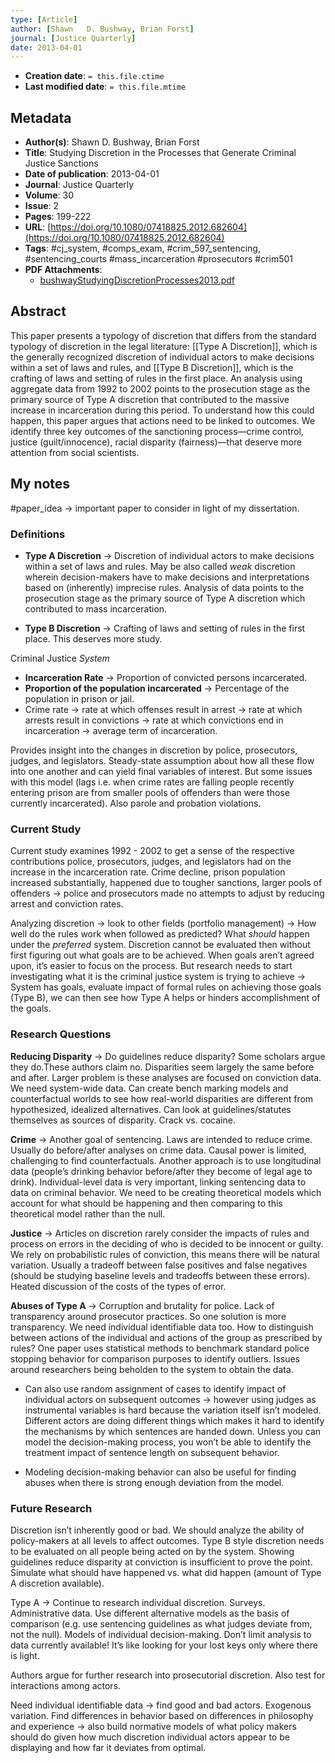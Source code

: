 ```yaml
---
type: [Article]
author: [Shawn   D. Bushway, Brian Forst]
journal: [Justice Quarterly]
date: 2013-04-01
---
```


* **Creation date**: `= this.file.ctime`
* **Last modified date**: `= this.file.mtime`

## Metadata

* **Author(s)**: Shawn   D. Bushway, Brian Forst
* **Title**: Studying Discretion in the Processes that Generate Criminal Justice Sanctions
* **Date of publication**: 2013-04-01
* **Journal**: Justice Quarterly
* **Volume**: 30
* **Issue**: 2
* **Pages**: 199-222
* **URL**: [https://doi.org/10.1080/07418825.2012.682604](https://doi.org/10.1080/07418825.2012.682604)
* **Tags**: #cj_system, #comps_exam, #crim_597_sentencing, #sentencing_courts #mass_incarceration #prosecutors #crim501
* **PDF Attachments**:
  * [bushwayStudyingDiscretionProcesses2013.pdf](zotero://open-pdf/library/items/7B223Y4A)

## Abstract

This paper presents a typology of discretion that differs from the standard typology of discretion in the legal literature: [[Type A Discretion]], which is the generally recognized discretion of individual actors to make decisions within a set of laws and rules, and [[Type B Discretion]], which is the crafting of laws and setting of rules in the first place. An analysis using aggregate data from 1992 to 2002 points to the prosecution stage as the primary source of Type A discretion that contributed to the massive increase in incarceration during this period. To understand how this could happen, this paper argues that actions need to be linked to outcomes. We identify three key outcomes of the sanctioning process—crime control, justice (guilt/innocence), racial disparity (fairness)—that deserve more attention from social scientists.

## My notes

#paper_idea -> important paper to consider in light of my dissertation.

### Definitions

* **Type A Discretion** -> Discretion of individual actors to make decisions within a set of laws and rules. May be also called *weak* discretion wherein decision-makers have to make decisions and interpretations based on (inherently) imprecise rules. Analysis of data points to the prosecution stage as the primary source of Type A discretion which contributed to mass incarceration.
  
* **Type B Discretion** -> Crafting of laws and setting of rules in the first place. This deserves more study.

Criminal Justice *System*

* **Incarceration Rate** -> Proportion of convicted persons incarcerated.
* **Proportion of the population incarcerated** -> Percentage of the population in prison or jail.
* Crime rate → rate at which offenses result in arrest → rate at which arrests result in convictions → rate at which convictions end in incarceration → average term of incarceration.

Provides insight into the changes in discretion by police, prosecutors, judges, and legislators. Steady-state assumption about how all these flow into one another and can yield final variables of interest. But some issues with this model (lags i.e. when crime rates are falling people recently entering prison are from smaller pools of offenders than were those currently incarcerated). Also parole and probation violations.
### Current Study  

Current study examines 1992 - 2002 to get a sense of the respective contributions police, prosecutors, judges, and legislators had on the increase in the incarceration rate. Crime decline, prison population increased substantially, happened due to tougher sanctions, larger pools of offenders → police and prosecutors made no attempts to adjust by reducing arrest and conviction rates.

Analyzing discretion -> look to other fields (portfolio management) → How well do the rules work when followed as predicted? What *should* happen under the *preferred* system. Discretion cannot be evaluated then without first figuring out what goals are to be achieved. When goals aren’t agreed upon, it’s easier to focus on the process. But research needs to start investigating what it is the criminal justice system is trying to achieve → System has goals, evaluate impact of formal rules on achieving those goals (Type B), we can then see how Type A helps or hinders accomplishment of the goals.

### Research Questions

**Reducing Disparity** → Do guidelines reduce disparity? Some scholars argue they do.These authors claim no. Disparities seem largely the same before and after. Larger problem is these analyses are focused on conviction data. We need system-wide data. Can create bench marking models and counterfactual worlds to see how real-world disparities are different from hypothesized, idealized alternatives. Can look at guidelines/statutes themselves as sources of disparity. Crack vs. cocaine.

**Crime** → Another goal of sentencing. Laws are intended to reduce crime. Usually do before/after analyses on crime data. Causal power is limited, challenging to find counterfactuals. Another approach is to use longitudinal data (people’s drinking behavior before/after they become of legal age to drink). Individual-level data is very important, linking sentencing data to data on criminal behavior. We need to be creating theoretical models which account for what should be happening and then comparing to this theoretical model rather than the null.

**Justice** → Articles on discretion rarely consider the impacts of rules and process on errors in the deciding of who is decided to be innocent or guilty. We rely on probabilistic rules of conviction, this means there will be natural variation. Usually a tradeoff between false positives and false negatives (should be studying baseline levels and tradeoffs between these errors). Heated discussion of the costs of the types of error.

**Abuses of Type A** -> Corruption and brutality for police. Lack of transparency around prosecutor practices. So one solution is more transparency. We need individual identifiable data too. How to distinguish between actions of the individual and actions of the group as prescribed by rules? One paper uses statistical methods to benchmark standard police stopping behavior for comparison purposes to identify outliers. Issues around researchers being beholden to the system to obtain the data.

* Can also use random assignment of cases to identify impact of individual actors on subsequent outcomes → however using judges as instrumental variables is hard because the variation itself isn’t modeled. Different actors are doing different things which makes it hard to identify the mechanisms by which sentences are handed down. Unless you can model the decision-making process, you won’t be able to identify the treatment impact of sentence length on subsequent behavior.
  
* Modeling decision-making behavior can also be useful for finding abuses when there is strong enough deviation from the model.

### Future Research

Discretion isn’t inherently good or bad. We should analyze the ability of policy-makers at all levels to affect outcomes. Type B style discretion needs to be evaluated on all people being acted on by the system. Showing guidelines reduce disparity at conviction is insufficient to prove the point. Simulate what should have happened vs. what did happen (amount of Type A discretion available).

Type A → Continue to research individual discretion. Surveys. Administrative data. Use different alternative models as the basis of comparison (e.g. use sentencing guidelines as what judges deviate from, not the null). Models of individual decision-making. Don’t limit analysis to data currently available! It’s like looking for your lost keys only where there is light.

Authors argue for further research into prosecutorial discretion. Also test for interactions among actors.

Need individual identifiable data → find good and bad actors. Exogenous variation. Find differences in behavior based on differences in philosophy and experience → also build normative models of what policy makers should do given how much discretion individual actors appear to be displaying and how far it deviates from optimal.